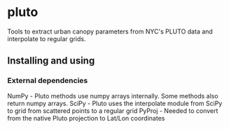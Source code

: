 # pluto
Tools to extract urban canopy parameters from NYC's PLUTO data and interpolate to regular grids.

## Installing and using
### External dependencies

NumPy - Pluto methods use numpy arrays internally. Some methods also return numpy arrays.
SciPy - Pluto uses the interpolate module from SciPy to grid from scattered points to a regular grid
PyProj - Needed to convert from the native Pluto projection to Lat/Lon coordinates
